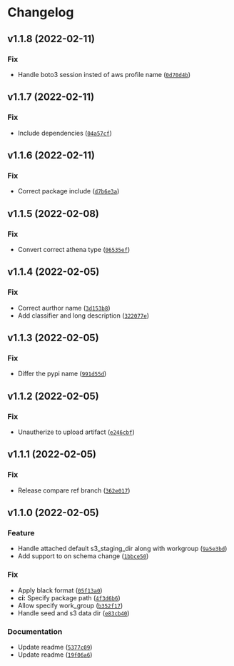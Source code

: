 # Changelog

<!--next-version-placeholder-->

## v1.1.8 (2022-02-11)
### Fix
* Handle boto3 session insted of aws profile name ([`0d70d4b`](https://github.com/vdn-tools/dbt-athena2/commit/0d70d4b2a9a8aca0aa7c154e29a4207f861bfde4))

## v1.1.7 (2022-02-11)
### Fix
* Include dependencies ([`04a57cf`](https://github.com/vdn-tools/dbt-athena2/commit/04a57cf75fe44d3461988eeeba3959d2caa447db))

## v1.1.6 (2022-02-11)
### Fix
* Correct package include ([`d7b6e3a`](https://github.com/vdn-tools/dbt-athena2/commit/d7b6e3ac6ea8dce0cdbe0d0a85fe97ab368f9781))

## v1.1.5 (2022-02-08)
### Fix
* Convert correct athena type ([`06535ef`](https://github.com/vdn-tools/dbt-athena2/commit/06535ef5ede7eac5c29ddfa0e22d5e1ca320bd03))

## v1.1.4 (2022-02-05)
### Fix
* Correct aurthor name ([`3d153b8`](https://github.com/vdn-tools/dbt-athena2/commit/3d153b8c89697844aab1d2ef06b21c485ec0d45b))
* Add classifier and long description ([`322077e`](https://github.com/vdn-tools/dbt-athena2/commit/322077e49ab1b7e699605d848b58806a94469e8d))

## v1.1.3 (2022-02-05)
### Fix
* Differ the pypi name ([`991d55d`](https://github.com/vdn-tools/dbt-athena/commit/991d55d40ae498f00cf174674cc40f0ddba0683c))

## v1.1.2 (2022-02-05)
### Fix
* Unautherize to upload artifact ([`e246cbf`](https://github.com/vdn-tools/dbt-athena/commit/e246cbf26e8da57cc4c856194c1e2b9ed05a45d3))

## v1.1.1 (2022-02-05)
### Fix
* Release compare ref branch ([`362e017`](https://github.com/vdn-tools/dbt-athena/commit/362e0177dccb83dcf8806bf08ff6fa1e0cd8efe2))

## v1.1.0 (2022-02-05)
### Feature
* Handle attached default s3_staging_dir along with workgroup ([`9a5e3bd`](https://github.com/vdn-tools/dbt-athena/commit/9a5e3bdb40307be2b0ab6af2897d68351497f98e))
* Add support to on schema change ([`1bbce50`](https://github.com/vdn-tools/dbt-athena/commit/1bbce5096248cbfde33a82e53ea790f5554ff914))

### Fix
* Apply black format ([`05f13a0`](https://github.com/vdn-tools/dbt-athena/commit/05f13a014d44139904d24becd3227bb691d7c71c))
* **ci:** Specify package path ([`4f3d6b6`](https://github.com/vdn-tools/dbt-athena/commit/4f3d6b63015a7ec6440380ab62ca0547533d05c8))
* Allow specify work_group ([`b352f17`](https://github.com/vdn-tools/dbt-athena/commit/b352f170816a8723248e959582944435378078c3))
* Handle seed and s3 data dir ([`e83cb40`](https://github.com/vdn-tools/dbt-athena/commit/e83cb4074d3252be0171c68598a6d0b163816026))

### Documentation
* Update readme ([`5377c09`](https://github.com/vdn-tools/dbt-athena/commit/5377c0923a4d512e57cbd219b2776cbc36d99b63))
* Update readme ([`19f06a6`](https://github.com/vdn-tools/dbt-athena/commit/19f06a6eab7389d19aa3b6fb9fc410c76521fb9b))
